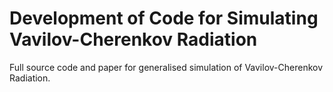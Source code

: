 # Development of Code for Simulating Vavilov-Cherenkov Radiation
Full source code and paper for generalised simulation of Vavilov-Cherenkov Radiation.
